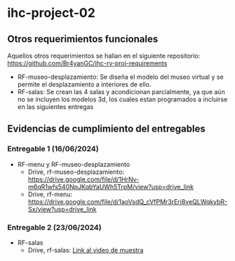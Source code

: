 # ihc-project-02

## Otros requerimientos funcionales

Aquellos otros requerimientos se hallan en el siguiente repositorio: https://github.com/Br4yanGC/ihc-rv-proj-requirements

- RF-museo-desplazamiento: Se diseña el modelo del museo virtual y se permite el desplazamiento a interiores de ello.
- RF-salas: Se crean las 4 salas y acondicionan parcialmente, ya que aún no se incluyen los modelos 3d, los cuales estan programados a incluirse en las siguientes entregas


## Evidencias de cumplimiento del entregables
### Entregable 1 (16/06/2024)
- RF-menu y RF-museo-desplazamiento
  - Drive, rf-museo-desplazamiento: https://drive.google.com/file/d/1HrNv-m6qR1wfs540NpJKqbYaUWh5TrpM/view?usp=drive_link
  - Drive, rf-menu: https://drive.google.com/file/d/1aoVsdQ_cVfPMr3rEri8veQLWqkybR-Sx/view?usp=drive_link
### Entregable 2 (23/06/2024)
- RF-salas
  - Drive, rf-salas: [Link al video de muestra](https://drive.google.com/file/d/1xOmK0Qm3TKCzaZmLnFyERLiYai5aZyks/view?usp=sharing)
